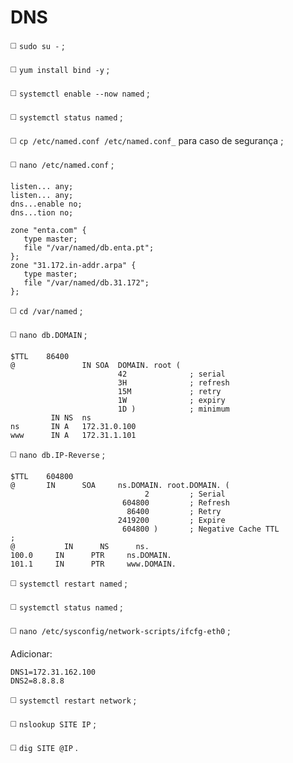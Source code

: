 # DNS

◻️ `sudo su -` ;

◻️ `yum install bind -y` ;

◻️ `systemctl enable --now named` ;

◻️ `systemctl status named` ;

◻️ `cp /etc/named.conf /etc/named.conf_` para caso de segurança ;

◻️ `nano /etc/named.conf` ;
```
listen... any;
listen... any;
dns...enable no;
dns...tion no;
```
```
zone "enta.com" {
   type master;
   file "/var/named/db.enta.pt";
};
zone "31.172.in-addr.arpa" {
   type master;
   file "/var/named/db.31.172";
};
```
◻️ `cd /var/named` ;

◻️ `nano db.DOMAIN` ;
```
$TTL    86400
@               IN SOA  DOMAIN. root (
                        42              ; serial
                        3H              ; refresh
                        15M             ; retry
                        1W              ; expiry
                        1D )            ; minimum
         IN NS  ns
ns       IN A   172.31.0.100
www      IN A   172.31.1.101
```
◻️ `nano db.IP-Reverse` ;
```
$TTL    604800
@       IN      SOA     ns.DOMAIN. root.DOMAIN. (
                              2         ; Serial
                         604800         ; Refresh
                          86400         ; Retry
                        2419200         ; Expire
                         604800 )       ; Negative Cache TTL
;
@           IN      NS      ns.
100.0     IN      PTR     ns.DOMAIN.
101.1     IN      PTR     www.DOMAIN.
```
◻️ `systemctl restart named` ;

◻️ `systemctl status named` ;

◻️ `nano /etc/sysconfig/network-scripts/ifcfg-eth0` ;

Adicionar:
```
DNS1=172.31.162.100
DNS2=8.8.8.8
```
◻️ `systemctl restart network` ;

◻️ `nslookup SITE IP` ;

◻️ `dig SITE @IP` .
